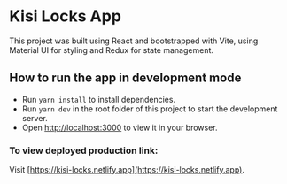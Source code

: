 # Kisi Locks App

This project was built using React and bootstrapped with Vite, using Material UI for styling and Redux for state management.

## How to run the app in development mode

- Run `yarn install` to install dependencies.
- Run `yarn dev` in the root folder of this project to start the development server.
- Open [http://localhost:3000](http://localhost:3000) to view it in your browser.

### To view deployed production link:

Visit [https://kisi-locks.netlify.app](https://kisi-locks.netlify.app).
